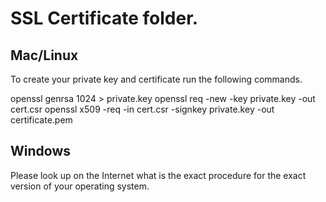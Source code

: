 # SSL Certificate folder.

## Mac/Linux

To create your private key and certificate run the following commands.

openssl genrsa 1024 > private.key
openssl req -new -key private.key -out cert.csr
openssl x509 -req -in cert.csr -signkey private.key -out certificate.pem

## Windows

Please look up on the Internet what is the exact procedure for the exact version of your operating system.
